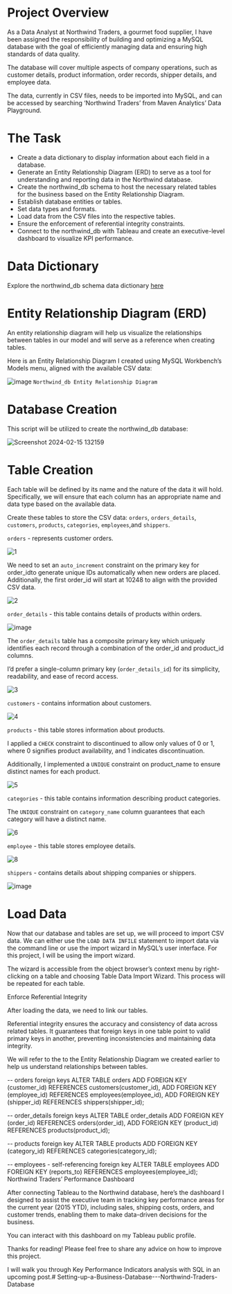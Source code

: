 # Project Overview

As a Data Analyst at Northwind Traders, a gourmet food supplier, I have been assigned the responsibility of building and optimizing a MySQL database with the goal of efficiently managing data and ensuring high standards of data quality.

The database will cover multiple aspects of company operations, such as customer details, product information, order records, shipper details, and employee data.

The data, currently in CSV files, needs to be imported into MySQL, and can be accessed by searching ‘Northwind Traders’ from Maven Analytics’ Data Playground.

# The Task

* Create a data dictionary to display information about each field in a database.
* Generate an Entity Relationship Diagram (ERD) to serve as a tool for understanding and reporting data in the Northwind database.
* Create the northwind_db schema to host the necessary related tables for the business based on the Entity Relationship Diagram.
* Establish database entities or tables.
* Set data types and formats.
* Load data from the CSV files into the respective tables.
* Ensure the enforcement of referential integrity constraints.
* Connect to the northwind_db with Tableau and create an executive-level dashboard to visualize KPI performance.

# Data Dictionary

Explore the northwind_db schema data dictionary [here](https://docs.google.com/document/d/1aerklP4KTvpbVj7pnZTngDIbgp8oHB3qykUmFSW9zVY/edit#heading=h.he9pyhahsu72)

# Entity Relationship Diagram (ERD)

An entity relationship diagram will help us visualize the relationships between tables in our model and will serve as a reference when creating tables.

Here is an Entity Relationship Diagram I created using MySQL Workbench’s Models menu, aligned with the available CSV data:

![image](https://github.com/FredMokami/Setting-up-a-Business-Database---Northwind-Traders-Database/assets/132344241/f96e6007-4860-4300-95d0-8513e05969e6)
```Northwind_db Entity Relationship Diagram```

# Database Creation

This script will be utilized to create the northwind_db database:

![Screenshot 2024-02-15 132159](https://github.com/FredMokami/Setting-up-a-Business-Database---Northwind-Traders-Database/assets/132344241/2d068841-feae-4123-b888-c17ff9d364e4)

# Table Creation

Each table will be defined by its name and the nature of the data it will hold. Specifically, we will ensure that each column has an appropriate name and data type based on the available data.

Create these tables to store the CSV data: ```orders```, ```orders_details```, ```customers```, ```products```, ```categories```, ```employees```,and ```shippers```.

```orders``` - represents customer orders.

![1](https://github.com/FredMokami/Setting-up-a-Business-Database---Northwind-Traders-Database/assets/132344241/4df7aa03-b1bc-4e16-911e-d4f953d22769)

We need to set an ```auto_increment``` constraint on the primary key for order_idto generate unique IDs automatically when new orders are placed. Additionally, the first order_id will start at 10248 to align with the provided CSV data.

![2](https://github.com/FredMokami/Setting-up-a-Business-Database---Northwind-Traders-Database/assets/132344241/c33b6641-4ee5-4267-b05f-b288c2b73f10)

```order_details``` - this table contains details of products within orders.

![image](https://github.com/FredMokami/Setting-up-a-Business-Database---Northwind-Traders-Database/assets/132344241/7c9e99e7-31d7-4af1-9e9a-5775f8468e2a)


The ```order_details``` table has a composite primary key which uniquely identifies each record through a combination of the order_id and product_id columns.

I’d prefer a single-column primary key (```order_details_id```) for its simplicity, readability, and ease of record access.

![3](https://github.com/FredMokami/Setting-up-a-Business-Database---Northwind-Traders-Database/assets/132344241/4fa17896-8f95-44ee-b9c0-7ada9cc3cc03)


```customers``` - contains information about customers.

![4](https://github.com/FredMokami/Setting-up-a-Business-Database---Northwind-Traders-Database/assets/132344241/a83a6d1e-9493-4ca0-a20e-c4d0d5b93f33)

```products``` - this table stores information about products.

I applied a ```CHECK``` constraint to discontinued to allow only values of 0 or 1, where 0 signifies product availability, and 1 indicates discontinuation.

Additionally, I implemented a ```UNIQUE``` constraint on product_name to ensure distinct names for each product.

![5](https://github.com/FredMokami/Setting-up-a-Business-Database---Northwind-Traders-Database/assets/132344241/c19421ff-602c-4844-9351-bd6268948a70)

```categories``` - this table contains information describing product categories.

The ```UNIQUE``` constraint on ```category_name``` column guarantees that each category will have a distinct name.

![6](https://github.com/FredMokami/Setting-up-a-Business-Database---Northwind-Traders-Database/assets/132344241/63ca0b3f-9124-4447-aaa1-9b9b6678f609)

```employee``` - this table stores employee details.

![8](https://github.com/FredMokami/Setting-up-a-Business-Database---Northwind-Traders-Database/assets/132344241/1c8454da-5b71-4305-9cc2-18f1b52edf6d)


```shippers``` - contains details about shipping companies or shippers.

![image](https://github.com/FredMokami/Setting-up-a-Business-Database---Northwind-Traders-Database/assets/132344241/f05a009d-1ead-4126-8318-eb021062f540)

# Load Data

Now that our database and tables are set up, we will proceed to import CSV data. We can either use the ```LOAD DATA INFILE``` statement to import data via the command line or use the import wizard in MySQL’s user interface. For this project, I will be using the import wizard.

The wizard is accessible from the object browser’s context menu by right-clicking on a table and choosing Table Data Import Wizard. This process will be repeated for each table.

Enforce Referential Integrity

After loading the data, we need to link our tables.

Referential integrity ensures the accuracy and consistency of data across related tables. It guarantees that foreign keys in one table point to valid primary keys in another, preventing inconsistencies and maintaining data integrity.

We will refer to the to the Entity Relationship Diagram we created earlier to help us understand relationships between tables.

-- orders foreign keys
ALTER TABLE orders
  ADD FOREIGN KEY (customer_id) REFERENCES customers(customer_id),
  ADD FOREIGN KEY (employee_id) REFERENCES employees(employee_id),
  ADD FOREIGN KEY (shipper_id) REFERENCES shippers(shipper_id);

-- order_details foreign keys
ALTER TABLE order_details
  ADD FOREIGN KEY (order_id) REFERENCES orders(order_id),
  ADD FOREIGN KEY (product_id) REFERENCES products(product_id);

-- products foreign key
ALTER TABLE products
  ADD FOREIGN KEY (category_id) REFERENCES categories(category_id);

-- employees - self-referencing foreign key
ALTER TABLE employees
  ADD FOREIGN KEY (reports_to) REFERENCES employees(employee_id);
Northwind Traders’ Performance Dashboard

After connecting Tableau to the Northwind database, here’s the dashboard I designed to assist the executive team in tracking key performance areas for the current year (2015 YTD), including sales, shipping costs, orders, and customer trends, enabling them to make data-driven decisions for the business.


You can interact with this dashboard on my Tableau public profile.

Thanks for reading! Please feel free to share any advice on how to improve this project.

I will walk you through Key Performance Indicators analysis with SQL in an upcoming post.# Setting-up-a-Business-Database---Northwind-Traders-Database
